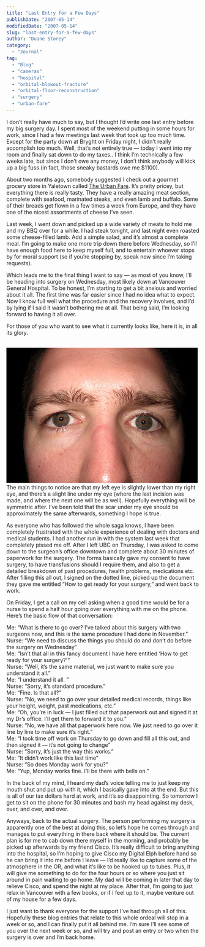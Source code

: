 ```yaml
---
title: "Last Entry for a Few Days"
publishDate: "2007-05-14"
modifiedDate: "2007-05-14"
slug: "last-entry-for-a-few-days"
author: "Duane Storey"
category:
  - "Journal"
tag:
  - "Blog"
  - "cameras"
  - "hospital"
  - "orbital-blowout-fracture"
  - "orbital-floor-reconstruction"
  - "surgery"
  - "urban-fare"
---
```


I don’t really have much to say, but I thought I’d write one last entry before my big surgery day. I spent most of the weekend putting in some hours for work, since I had a few meetings last week that took up too much time. Except for the party down at Bryght on Friday night, I didn’t really accomplish too much. Well, that’s not entirely true — today I went into my room and finally sat down to do my taxes.. I think I’m technically a few weeks late, but since I don’t owe any money, I don’t think anybody will kick up a big fuss (in fact, those sneaky bastards owe me $1100).

About two months ago, somebody suggested I check out a gourmet grocery store in Yaletown called [The Urban Fare](http://www.urbanfare.com/home.htm). It’s pretty pricey, but everything there is really tasty. They have a really amazing meat section, complete with seafood, marinated steaks, and even lamb and buffalo. Some of their breads get flown in a few times a week from Europe, and they have one of the nicest assortments of cheese I’ve seen.

Last week, I went down and picked up a wide variety of meats to hold me and my BBQ over for a while. I had steak tonight, and last night even roasted some cheese-filled lamb. Add a simple salad, and it’s almost a complete meal. I’m going to make one more trip down there before Wednesday, so I’ll have enough food here to keep myself full, and to entertain whoever stops by for moral support (so if you’re stopping by, speak now since I’m taking requests).

Which leads me to the final thing I want to say — as most of you know, I’ll be heading into surgery on Wednesday, most likely down at Vancouver General Hospital. To be honest, I’m starting to get a bit anxious and worried about it all. The first time was far easier since I had no idea what to expect. Now I know full well what the procedure and the recovery involves, and I’d by lying if I said it wasn’t bothering me at all. That being said, I’m looking forward to having it all over.

For those of you who want to see what it currently looks like, here it is, in all its glory.

  
[  
![](_images/last-entry-for-a-few-days-1.jpg)  ](http://www.flickr.com/photos/duanestorey/495249557/)  
The main things to notice are that my left eye is slightly lower than my right eye, and there’s a slight line under my eye (where the last incision was made, and where the next one will be as well). Hopefully everything will be symmetric after. I’ve been told that the scar under my eye should be approximately the same afterwards, something I hope is true.

As everyone who has followed the whole saga knows, I have been completely frustrated with the whole experience of dealing with doctors and medical students. I had another run in with the system last week that completely pissed me off. After I left UBC on Thursday, I was asked to come down to the surgeon’s office downtown and complete about 30 minutes of paperwork for the surgery. The forms basically gave my consent to have surgery, to have transfusions should I require them, and also to get a detailed breakdown of past procedures, health problems, medications etc. After filling this all out, I signed on the dotted line, picked up the document they gave me entitled “How to get ready for your surgery,” and went back to work.

On Friday, I get a call on my cell asking when a good time would be for a nurse to spend a half hour going over everything with me on the phone. Here’s the basic flow of that conversation:

Me: “What is there to go over? I’ve talked about this surgery with two surgeons now, and this is the same procedure I had done in November.”  
Nurse: “We need to discuss the things you should do and don’t do before the surgery on Wednesday”  
Me: “Isn’t that all in this fancy document I have here entitled ‘How to get ready for your surgery?'”  
Nurse: “Well, it’s the same material, we just want to make sure you understand it all.”  
Me: “I understand it all. ”  
Nurse: “Sorry, it’s standard procedure.”  
Me: “Fine. Is that all?”  
Nurse: “No, we need to go over your detailed medical records, things like your height, weight, past medications, etc.”  
Me: “Oh, you’re in luck — I just filled out that paperwork out and signed it at my Dr’s office. I’ll get them to forward it to you.”  
Nurse: “No, we have all that paperwork here now. We just need to go over it line by line to make sure it’s right.”  
Me: “I took time off work on Thursday to go down and fill all this out, and then signed it — it’s not going to change”  
Nurse: “Sorry, it’s just the way this works.”  
Me: “It didn’t work like this last time”  
Nurse: “So does Monday work for you?”  
Me: “Yup, Monday works fine. I’ll be there with bells on.”

In the back of my mind, I heard my dad’s voice telling me to just keep my mouth shut and put up with it, which I basically gave into at the end. But this is all of our tax dollars hard at work, and it’s so disappointing. So tomorrow I get to sit on the phone for 30 minutes and bash my head against my desk, over, and over, and over.

Anyways, back to the actual surgery. The person performing my surgery is apparently one of the best at doing this, so let’s hope he comes through and manages to put everything in there back where it should be. The current plan is for me to cab down there myself in the morning, and probably be picked up afterwards by my friend Cisco. It’s really difficult to bring anything into the hospital, so I’m hoping to give Cisco my Digital Elph before hand so he can bring it into me before I leave — I’d really like to capture some of the atmosphere in the OR, and what it’s like to be hooked up to tubes. Plus, it will give me something to do for the four hours or so where you just sit around in pain waiting to go home. My dad will be coming in later that day to relieve Cisco, and spend the night at my place. After that, I’m going to just relax in Vancouver with a few books, or if I feel up to it, maybe venture out of my house for a few days.

I just want to thank everyone for the support I’ve had through all of this. Hopefully these blog entries that relate to this whole ordeal will stop in a week or so, and I can finally put it all behind me. I’m sure I’ll see some of you over the next week or so, and will try and post an entry or two when the surgery is over and I’m back home.